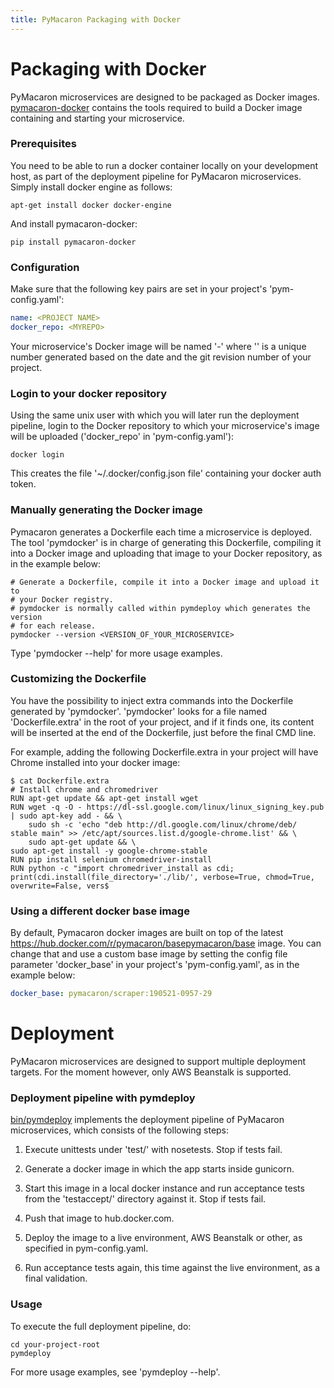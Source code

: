 ```yaml
---
title: PyMacaron Packaging with Docker
---
```


Packaging with Docker
=====================

PyMacaron microservices are designed to be packaged as Docker images.
[pymacaron-docker](https://github.com/pymacaron/pymacaron-docker) contains the tools
required to build a Docker image containing and starting your microservice.

### Prerequisites

You need to be able to run a docker container locally on your development host,
as part of the deployment pipeline for PyMacaron microservices. Simply install
docker engine as follows:

```shell
apt-get install docker docker-engine
```

And install pymacaron-docker:

```shell
pip install pymacaron-docker
```

### Configuration

Make sure that the following key pairs are set in your project's 'pym-config.yaml':

```yaml
name: <PROJECT NAME>
docker_repo: <MYREPO>
```

Your microservice's Docker image will be named '<PROJECT NAME>-<VERSION>' where '<VERSION>'
is a unique number generated based on the date and the git revision number of your project.

### Login to your docker repository

Using the same unix user with which you will later run the deployment pipeline, login to
the Docker repository to which your microservice's image will be uploaded ('docker_repo' in
'pym-config.yaml'):

```shell
docker login
```

This creates the file '~/.docker/config.json file' containing your docker auth token.

### Manually generating the Docker image

Pymacaron generates a Dockerfile each time a microservice is deployed. The tool 'pymdocker'
is in charge of generating this Dockerfile, compiling it into a Docker image and uploading
that image to your Docker repository, as in the example below:

```shell
# Generate a Dockerfile, compile it into a Docker image and upload it to
# your Docker registry.
# pymdocker is normally called within pymdeploy which generates the version
# for each release.
pymdocker --version <VERSION_OF_YOUR_MICROSERVICE>
```

Type 'pymdocker --help' for more usage examples.

### Customizing the Dockerfile

You have the possibility to inject extra commands into the Dockerfile generated by 'pymdocker'.
'pymdocker' looks for a file named 'Dockerfile.extra' in the root of your project, and if it finds
one, its content will be inserted at the end of the Dockerfile, just before the final CMD line.

For example, adding the following Dockerfile.extra in your project will have Chrome installed into
your docker image:

```shell
$ cat Dockerfile.extra
# Install chrome and chromedriver
RUN apt-get update && apt-get install wget
RUN wget -q -O - https://dl-ssl.google.com/linux/linux_signing_key.pub | sudo apt-key add - && \
    sudo sh -c 'echo "deb http://dl.google.com/linux/chrome/deb/ stable main" >> /etc/apt/sources.list.d/google-chrome.list' && \
    sudo apt-get update && \
sudo apt-get install -y google-chrome-stable
RUN pip install selenium chromedriver-install
RUN python -c "import chromedriver_install as cdi; print(cdi.install(file_directory='./lib/', verbose=True, chmod=True, overwrite=False, vers$

```

### Using a different docker base image

By default, Pymacaron docker images are built on top of the latest https://hub.docker.com/r/pymacaron/basepymacaron/base image. You can change that and use a custom base image by setting the config file parameter 'docker_base' in your project's 'pym-config.yaml', as in the example below:

```yaml
docker_base: pymacaron/scraper:190521-0957-29
```

Deployment
==========

PyMacaron microservices are designed to support multiple deployment
targets. For the moment however, only AWS Beanstalk is supported.

### Deployment pipeline with pymdeploy

[bin/pymdeploy](https://github.com/pymacaron/pymacaron/blob/master/bin/pymdeploy)
implements the deployment pipeline of PyMacaron microservices, which consists
of the following steps:

1. Execute unittests under 'test/' with nosetests. Stop if tests fail.

1. Generate a docker image in which the app starts inside gunicorn.

1. Start this image in a local docker instance and run acceptance tests from
   the 'testaccept/' directory against it. Stop if tests fail.

1. Push that image to hub.docker.com.

1. Deploy the image to a live environment, AWS Beanstalk or other,
   as specified in pym-config.yaml.

1. Run acceptance tests again, this time against the live environment, as a
   final validation.

### Usage

To execute the full deployment pipeline, do:

```
cd your-project-root
pymdeploy
```

For more usage examples, see 'pymdeploy --help'.
